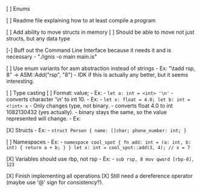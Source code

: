 [ ] Enums

[ ] Readme file explaining how to at least compile a program

[ ] Add ability to move structs in memory
    [ ] Should be able to move not just structs, but any data type

[-] Buff out the Command Line Interface because it needs it and is necessary
    - "./ignis -o main main.is"

[ ] Use enum variants for asm abstraction instead of strings - Ex:
             "\tadd rsp, 8" -> ASM::Add("rsp", "8")
             - IDK if this is actually any better, but it seems interesting.

[ ] Type casting
             [ ] Format: <type> value;
             - Ex:
                          - `let a: int = <int> '\n'`
                          - converts character '\n' to int 10.
             - Ex:
                          - `let x: float = 4.0;
                             let b: int = <!int> x`
                          - Only changes type, not binary.
                          - converts float 4.0 to int 1082130432 (yes actually).
                          - binary stays the same, so the value represented will change.
             - Ex:


[X] Structs
             - Ex:
                          - `struct Person {
                                       name: []char;
                                       phone_number: int;
                             }`

[ ] Namespaces
             - Ex:
                          - `namespace cool_spot {
                                          fn add: int = (a: int, b: int) {
                                                       return a + b;
                                          }
                             }
                             let x: int = cool_spot::add(3, 4); // x = 7`

[X] Variables should use rbp, not rsp
             - Ex:
                          - `sub rsp, 8
                             mov qword [rbp-8], 123`

[X] Finish implementing all operations
             [X] Still need a dereference operator (maybe use '@' sign for consistency?).

